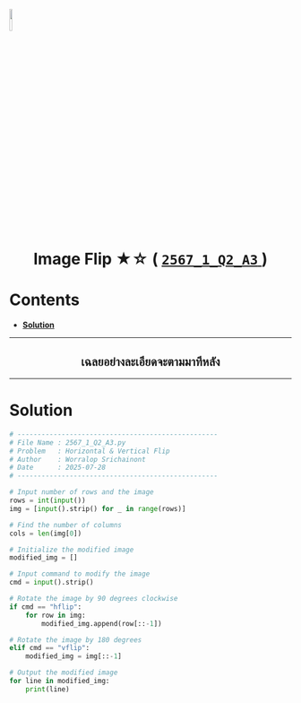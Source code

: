 <p align="left">
  <a href="../../README.md">
    <img src="../../../../Z99-OTHERS/00-common/00-back.png" style="width:10%">
  </a>
</p>

<div align="center">
  <h1>
    Image Flip ★☆ (
      <a href="https://drive.google.com/file/d/1ubTd8JIen2MJeLl6EGGRO86ZEGh-YOYs/view?usp=sharing">
        <code>2567_1_Q2_A3</code>
      </a>
    )
  </h1>
</div>

# Contents

-   [**Solution**](#solution)

---

<div align="center">
  <h2>เฉลยอย่างละเอียดจะตามมาทีหลัง</h2>
</div>

---

# Solution

```python
# --------------------------------------------------
# File Name : 2567_1_Q2_A3.py
# Problem   : Horizontal & Vertical Flip
# Author    : Worralop Srichainont
# Date      : 2025-07-28
# --------------------------------------------------

# Input number of rows and the image
rows = int(input())
img = [input().strip() for _ in range(rows)]

# Find the number of columns
cols = len(img[0])

# Initialize the modified image
modified_img = []

# Input command to modify the image
cmd = input().strip()

# Rotate the image by 90 degrees clockwise
if cmd == "hflip":
    for row in img:
        modified_img.append(row[::-1])

# Rotate the image by 180 degrees
elif cmd == "vflip":
    modified_img = img[::-1]

# Output the modified image
for line in modified_img:
    print(line)
```
